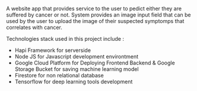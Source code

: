 A website app that provides service to the user to pedict either they are suffered by cancer or not. System provides an image input field that can be used by the user to upload the image of their suspected symptomps that correlates with cancer. 

Technologies stack used in this project include : 
- Hapi Framework for serverside
- Node JS for Javascript development environtment
- Google Cloud Platform for Deploying Frontend Backend & Google Storage Bucket for saving machine learning model 
- Firestore for non relational database
- Tensorflow for deep learning tools development 
